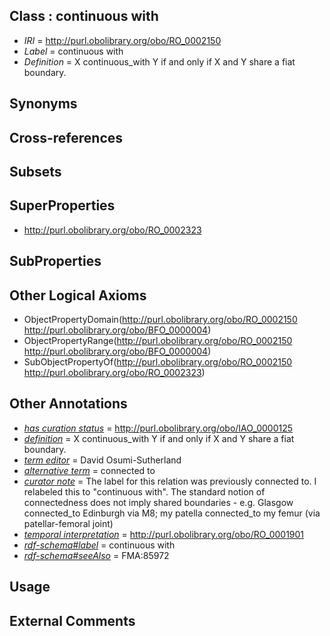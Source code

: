 
## Class : continuous with

 * *IRI* = http://purl.obolibrary.org/obo/RO_0002150
 * *Label* = continuous with
 * *Definition* = X continuous_with Y if and only if X and Y share a fiat boundary.

## Synonyms


## Cross-references


## Subsets


## SuperProperties

 * <http://purl.obolibrary.org/obo/RO_0002323>

## SubProperties


## Other Logical Axioms

 * ObjectPropertyDomain(<http://purl.obolibrary.org/obo/RO_0002150> <http://purl.obolibrary.org/obo/BFO_0000004>)
 * ObjectPropertyRange(<http://purl.obolibrary.org/obo/RO_0002150> <http://purl.obolibrary.org/obo/BFO_0000004>)
 * SubObjectPropertyOf(<http://purl.obolibrary.org/obo/RO_0002150> <http://purl.obolibrary.org/obo/RO_0002323>)

## Other Annotations

 * *[has curation status](../../IAO/14/IAO_0000114.md)* = http://purl.obolibrary.org/obo/IAO_0000125
 * *[definition](../../IAO/15/IAO_0000115.md)* = X continuous_with Y if and only if X and Y share a fiat boundary.
 * *[term editor](../../IAO/17/IAO_0000117.md)* = David Osumi-Sutherland
 * *[alternative term](../../IAO/18/IAO_0000118.md)* = connected to
 * *[curator note](../../IAO/32/IAO_0000232.md)* = The label for this relation was previously connected to. I relabeled this to "continuous with". The standard notion of connectedness does not imply shared boundaries - e.g. Glasgow connected_to Edinburgh via M8; my patella connected_to my femur (via patellar-femoral joint)
 * *[temporal interpretation](../../RO/00/RO_0001900.md)* = http://purl.obolibrary.org/obo/RO_0001901
 * *[rdf-schema#label](../../el/rdf-schema#label.md)* = continuous with
 * *[rdf-schema#seeAlso](../../so/rdf-schema#seeAlso.md)* = FMA:85972

## Usage


## External Comments

